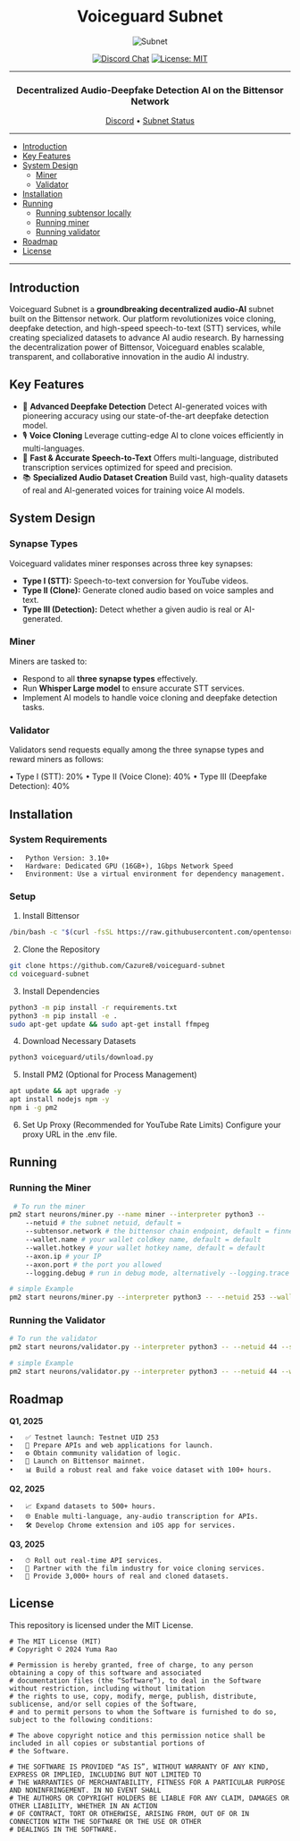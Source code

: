 <div align="center">

# **Voiceguard Subnet** <!-- omit in toc -->
![Subnet]()



[![Discord Chat](https://img.shields.io/discord/308323056592486420.svg)](https://discord.com/channels/799672011265015819/1161765231953989712)
[![License: MIT](https://img.shields.io/badge/License-MIT-yellow.svg)](https://opensource.org/licenses/MIT) 

---

### Decentralized Audio-Deepfake Detection AI on the Bittensor Network<!-- omit in toc -->

[Discord](https://discord.com/channels/799672011265015819/1161765231953989712)  •  [Subnet Status](https://x.taostats.io/subnet/44)
</div>


---
- [Introduction](#introduction)
- [Key Features](#key-features)
- [System Design](#miner-and-validator-functionality)
  - [Miner](#miner)
  - [Validator](#validator)
- [Installation](#installation)
- [Running](#running)
  - [Running subtensor locally](#before-you-proceed)
  - [Running miner](#running-miner)
  - [Running validator](#running-validator)
- [Roadmap](#roadmap)
- [License](#license)

---
## Introduction

Voiceguard Subnet is a **groundbreaking decentralized audio-AI** subnet built on the Bittensor network. Our platform revolutionizes voice cloning, deepfake detection, and high-speed speech-to-text (STT) services, while creating specialized datasets to advance AI audio research. By harnessing the decentralization power of Bittensor, Voiceguard enables scalable, transparent, and collaborative innovation in the audio AI industry.

## Key Features

-	🎯 **Advanced Deepfake Detection** Detect AI-generated voices with pioneering accuracy using our state-of-the-art deepfake detection model.
- 🎙️ **Voice Cloning** Leverage cutting-edge AI to clone voices efficiently in multi-languages. 
- 📝 **Fast & Accurate Speech-to-Text** Offers multi-language, distributed transcription services optimized for speed and precision.
- 📚 **Specialized Audio Dataset Creation** Build vast, high-quality datasets of real and AI-generated voices for training voice AI models.

## System Design

### Synapse Types

 Voiceguard validates miner responses across three key synapses:
- **Type I (STT):** Speech-to-text conversion for YouTube videos.
-	**Type II (Clone):** Generate cloned audio based on voice samples and text.
- **Type III (Detection):** Detect whether a given audio is real or AI-generated.

### Miner

 Miners are tasked to:
-	Respond to all **three synapse types** effectively.
-	Run **Whisper Large model** to ensure accurate STT services.
-	Implement AI models to handle voice cloning and deepfake detection tasks.

### Validator

Validators send requests equally among the three synapse types and reward miners as follows:

•	Type I (STT): 20%
•	Type II (Voice Clone): 40%
•	Type III (Deepfake Detection): 40%


## Installation

### System Requirements

	•	Python Version: 3.10+
	•	Hardware: Dedicated GPU (16GB+), 1Gbps Network Speed
	•	Environment: Use a virtual environment for dependency management.

### Setup

1.	Install Bittensor
```bash
/bin/bash -c "$(curl -fsSL https://raw.githubusercontent.com/opentensor/bittensor/master/scripts/install.sh)"
```
2.	Clone the Repository
```bash
git clone https://github.com/Cazure8/voiceguard-subnet
cd voiceguard-subnet
```
3.	Install Dependencies
```bash
python3 -m pip install -r requirements.txt
python3 -m pip install -e .
sudo apt-get update && sudo apt-get install ffmpeg
```
4.	Download Necessary Datasets
```bash
python3 voiceguard/utils/download.py
```
5.	Install PM2 (Optional for Process Management)
```bash
apt update && apt upgrade -y
apt install nodejs npm -y
npm i -g pm2
```
6.	Set Up Proxy (Recommended for YouTube Rate Limits)
Configure your proxy URL in the .env file.

## Running

### Running the Miner
```bash
 # To run the miner
pm2 start neurons/miner.py --name miner --interpreter python3 -- 
    --netuid # the subnet netuid, default = 
    --subtensor.network # the bittensor chain endpoint, default = finney, local, test (highly recommend running subtensor locally)
    --wallet.name # your wallet coldkey name, default = default
    --wallet.hotkey # your wallet hotkey name, default = default
    --axon.ip # your IP
    --axon.port # the port you allowed
    --logging.debug # run in debug mode, alternatively --logging.trace for trace mode
```

```bash
# simple Example
pm2 start neurons/miner.py --interpreter python3 -- --netuid 253 --wallet.name myminer --wallet.hotkey myhotkey
```

### Running the Validator
```bash
# To run the validator
pm2 start neurons/validator.py --interpreter python3 -- --netuid 44 --subtensor.network <LOCAL/FINNEY/TEST> --wallet.name <WALLET NAME> --wallet.hotkey <HOTKEY NAME> --axon.ip <YOUR IP> --axon.port <YOUR PORT>
```

```bash
# simple Example
pm2 start neurons/validator.py --interpreter python3 -- --netuid 44 --wallet.name myvalidator --wallet.hotkey myhotkey
```

## Roadmap

**Q1, 2025**

	•	✅ Testnet launch: Testnet UID 253
	•	🔄 Prepare APIs and web applications for launch.
	•	⚙️ Obtain community validation of logic.
	•	🚀 Launch on Bittensor mainnet.
	•	📊 Build a robust real and fake voice dataset with 100+ hours.

**Q2, 2025**

	•	📈 Expand datasets to 500+ hours.
	•	🌐 Enable multi-language, any-audio transcription for APIs.
	•	🛠 Develop Chrome extension and iOS app for services.

**Q3, 2025**

	•	⏱ Roll out real-time API services.
	•	🎥 Partner with the film industry for voice cloning services.
	•	🎯 Provide 3,000+ hours of real and cloned datasets.


## License
This repository is licensed under the MIT License.
```text
# The MIT License (MIT)
# Copyright © 2024 Yuma Rao

# Permission is hereby granted, free of charge, to any person obtaining a copy of this software and associated
# documentation files (the “Software”), to deal in the Software without restriction, including without limitation
# the rights to use, copy, modify, merge, publish, distribute, sublicense, and/or sell copies of the Software,
# and to permit persons to whom the Software is furnished to do so, subject to the following conditions:

# The above copyright notice and this permission notice shall be included in all copies or substantial portions of
# the Software.

# THE SOFTWARE IS PROVIDED “AS IS”, WITHOUT WARRANTY OF ANY KIND, EXPRESS OR IMPLIED, INCLUDING BUT NOT LIMITED TO
# THE WARRANTIES OF MERCHANTABILITY, FITNESS FOR A PARTICULAR PURPOSE AND NONINFRINGEMENT. IN NO EVENT SHALL
# THE AUTHORS OR COPYRIGHT HOLDERS BE LIABLE FOR ANY CLAIM, DAMAGES OR OTHER LIABILITY, WHETHER IN AN ACTION
# OF CONTRACT, TORT OR OTHERWISE, ARISING FROM, OUT OF OR IN CONNECTION WITH THE SOFTWARE OR THE USE OR OTHER
# DEALINGS IN THE SOFTWARE.
```
